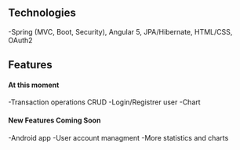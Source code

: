 ## Technologies
 -Spring (MVC, Boot, Security),  Angular 5,  JPA/Hibernate, HTML/CSS, OAuth2 

## Features


#### At this moment
-Transaction operations CRUD
-Login/Registrer user
-Chart

#### New Features Coming Soon

-Android app
-User account managment
-More statistics and charts
